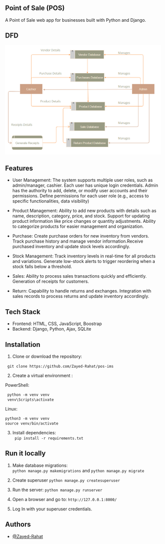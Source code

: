 ## Point of Sale (POS) 

A Point of Sale web app for businesses built with Python and Django.

## DFD

![1](https://github.com/Zayed-Rahat/pos-ims/blob/main/POS_DFD.png)

## Features
- User Management:
The system supports multiple user roles, such as admin/manager, cashier. Each user has unique login credentials. Admin has the authority to add, delete, or modify user accounts and their permissions. Define permissions for each user role (e.g., access to specific functionalities, data visibility)

- Product Management:
Ability to add new products with details such as name, description, category, price, and stock. Support for updating product information like price changes or quantity adjustments. Ability to categorize products for easier management and organization.

- Purchase:
Create purchase orders for new inventory from vendors. Track purchase history and manage vendor information.Receive purchased inventory and update stock levels accordingly.

- Stock Management:
Track inventory levels in real-time for all products and variations. Generate low-stock alerts to trigger reordering when a stock falls below a threshold.

- Sales:
Ability to process sales transactions quickly and efficiently. Generation of receipts for customers.

- Return:
Capability to handle returns and exchanges. Integration with sales records to process returns and update inventory accordingly.



## Tech Stack

- Frontend: HTML, CSS, JavaScript, Boostrap
- Backend: Django, Python, Ajax, SQLite 

## Installation

  1. Clone or download the repository:

  ` git clone https://github.com/Zayed-Rahat/pos-ims`

  2. Create a virtual environment :

  PowerShell:
  ```
   python -m venv venv
   venv\Scripts\activate
  ```
  
  Linux:
  ```
  python3 -m venv venv
  source venv/bin/activate
  ```

  3. Install dependencies:  
  ` pip install -r requirements.txt`
  

## Run it locally

1. Make database migrations:  
  `python manage.py makemigrations` and 
  `python manage.py migrate`

2. Create superuser `python manage.py createsuperuser`

3. Run the server: `python manage.py runserver`

4. Open a browser and go to: `http://127.0.0.1:8000/`

5. Log In with your superuser credentials.
    

## Authors

- [@Zayed-Rahat](https://github.com/Zayed-Rahat)



